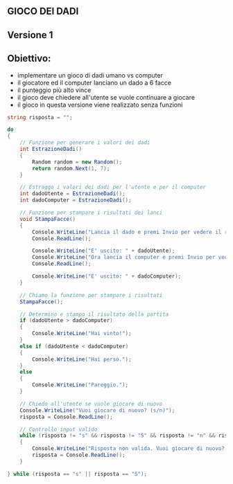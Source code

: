 ## GIOCO DEI DADI

## Versione 1

## Obiettivo:

- implementare un gioco di dadi umano vs computer
- il giocatore ed il computer lanciano un dado a 6 facce
- il punteggio più alto vince
- il gioco deve chiedere all'utente se vuole continuare a giocare
- il gioco in questa versione viene realizzato senza funzioni

```csharp
string risposta = ""; 

do
{
    // Funzione per generare i valori dei dadi
    int EstrazioneDadi()
    {
        Random random = new Random();
        return random.Next(1, 7);
    }

    // Estraggo i valori dei dadi per l'utente e per il computer
    int dadoUtente = EstrazioneDadi();
    int dadoComputer = EstrazioneDadi();

    // Funzione per stampare i risultati dei lanci
    void StampaFacce()
    {
        Console.WriteLine("Lancia il dado e premi Invio per vedere il risultato.");
        Console.ReadLine();

        Console.WriteLine("E' uscito: " + dadoUtente);
        Console.WriteLine("Ora lancia il computer e premi Invio per vedere il risultato.");
        Console.ReadLine();

        Console.WriteLine("E' uscito: " + dadoComputer);
    }

    // Chiamo la funzione per stampare i risultati
    StampaFacce();

    // Determino e stampo il risultato della partita
    if (dadoUtente > dadoComputer)
    {
        Console.WriteLine("Hai vinto!");
    }
    else if (dadoUtente < dadoComputer)
    {
        Console.WriteLine("Hai perso.");
    }
    else
    {
        Console.WriteLine("Pareggio.");
    }

    // Chiedo all'utente se vuole giocare di nuovo
    Console.WriteLine("Vuoi giocare di nuovo? (s/n)");
    risposta = Console.ReadLine();

    // Controllo input valido
    while (risposta != "s" && risposta != "S" && risposta != "n" && risposta != "N")
    {
        Console.WriteLine("Risposta non valida. Vuoi giocare di nuovo? (s/n)");
        risposta = Console.ReadLine();
    }

} while (risposta == "s" || risposta == "S");
```